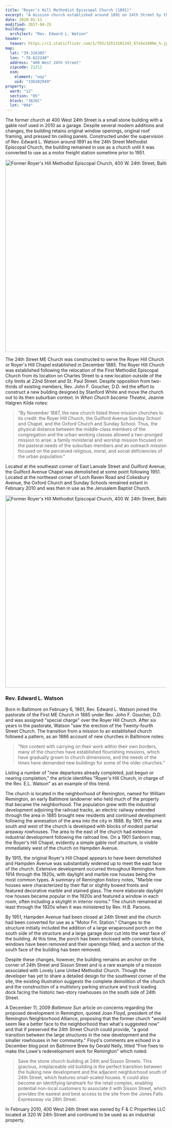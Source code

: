 ```yaml
---
title: "Royer's Hill Methodist Episcopal Church (1891)"
excerpt: "A mission church established around 1891 on 24th Street by the leaders of Lovely Lane Church, converted to use as a warehouse and garage by the 1950s."
date: 2010-01-11
modified: 2017-04-25
building:
  architect: "Rev. Edward L. Watson"
header:
  teaser: https://c1.staticflickr.com/1/703/32513101343_67a5e2400e_h.jpg
map:
  lat: "39.316385"
  lon: "-76.622248"
  address: "400 West 24th Street"
  zipcode: 21211
  osm:
    element: "way"
    uid: "336382949"
property:
  ward: "12"
  section: "05"
  block: "3626C"
  lot: "004"
---
```


<!-- NOTE: This is a version of a 2010 report. I had to strip out the citations to convert from Microsoft Word to Markdown but they are still available. -->

The former church at 400 West 24th Street is a small stone building with a gable roof used in 2010 as a garage. Despite several modern additions and changes, the building retains original window openings, original roof framing, and pressed tin ceiling panels. Constructed under the supervision of Rev. Edward L. Watson around 1891 as the 24th Street Methodist Episcopal Church, the building remained in use as a church until it was converted to use as a motor freight station sometime prior to 1951.

<a data-flickr-embed="true"  href="https://www.flickr.com/photos/baltimoreheritage/32513101343/in/photolist-Rx5acV-Rx59hP-SzJJ7e-Rx5a2V-SzJHW4-SzJJfv-SzJHFe-SzJHun" title="Former Royer&#x27;s Hill Methodist Episcopal Church, 400 W. 24th Street, Baltimore, MD 21211"><img src="https://c1.staticflickr.com/1/703/32513101343_f0a6b8f2c3_c.jpg" width="800" height="600" alt="Former Royer&#x27;s Hill Methodist Episcopal Church, 400 W. 24th Street, Baltimore, MD 21211"></a>

The 24th Street ME Church was constructed to serve the Royer Hill Church or Royer's Hill Chapel established in December 1885. The Royer Hill Church was established following the relocation of the First Methodist Episcopal Church from its location on Charles Street to a new location outside of the city limits at 22nd Street and St. Paul Street. Despite opposition from two-thirds of existing members, Rev. John F. Goucher, D.D. led the effort to construct a new building designed by Stanford White and move the church out to its then suburban context. In _When Church became Theatre_, Jeanne Halgren Kilde notes:

> "By November 1887, the new church listed three mission churches to its credit: the Royer Hill Church, the Guilford Avenue Sunday School and Chapel, and the Oxford Church and Sunday School. Thus, the physical distance between the middle-class members of the congregation and the urban working classes allowed a two-pronged mission to arise: a family ministerial and worship mission focused on the pastoral needs of the suburban members and an outreach mission focused on the perceived religious, moral, and social deficiencies of the urban population."

Located at the southeast corner of East Lanvale Street and Guilford Avenue, the Guilford Avenue Chapel was demolished at some point following 1951. ‎ Located at the northeast corner of Loch Raven Road and Cokesbury Avenue, the Oxford Church and Sunday Schools remained extant in February 2010 and was then in use as the Jerusalem Baptist Church.

<a data-flickr-embed="true"  href="https://www.flickr.com/photos/baltimoreheritage/33199619121/in/photolist-Rx5acV-Rx59hP-SzJJ7e-Rx5a2V-SzJHW4-SzJJfv-SzJHFe-SzJHun" title="Former Royer&#x27;s Hill Methodist Episcopal Church, 400 W. 24th Street, Baltimore, MD 21211"><img src="https://c1.staticflickr.com/4/3898/33199619121_ee971baa66_c.jpg" width="800" height="600" alt="Former Royer&#x27;s Hill Methodist Episcopal Church, 400 W. 24th Street, Baltimore, MD 21211"></a><script async src="//embedr.flickr.com/assets/client-code.js" charset="utf-8"></script>

### Rev. Edward L. Watson

Born in Baltimore on February 6, 1861, Rev. Edward L. Watson joined the pastorate of the First ME Church in 1885 under Rev. John F. Goucher, D.D. and was assigned "special charge" over the Royer Hill Church. After six years in the pastorate, Watson "saw the erection of the Twenty-fourth Street Church. The transition from a mission to an established church followed a pattern, as an 1886 account of new churches in Baltimore notes:

>"Not content with carrying on their work within their own borders, many of the churches have established flourishing missions, which have gradually grown to church dimensions, and the needs of the times have demanded new buildings for some of the older churches."

Listing a number of "new departures already completed, just begun or nearing completion," the article identifies "Royer's Hill Church, in charge of the Rev. E.L. Watson" as an example of this trend.

The church is located in the neighborhood of Remington, named for William Remington, an early Baltimore landowner who held much of the property that became the neighborhood. The population grew with the industrial development adjoining the railroad tracks, an electric railway extended through the area in 1885 brought new residents and continued development following the annexation of the area into the city in 1888. By 1901, the area south and west of the church is developed with blocks of modest partial areaway rowhouses. The area to the east of the church had extensive industrial development following the railroad line. On a 1901 Sanborn map, the Royer's Hill Chapel, evidently a simple gable roof structure, is visible immediately west of the church on Hampden Avenue.

By 1915, the original Royer's Hill Chapel appears to have been demolished and Hampden Avenue was substantially widened up to meet the east face of the church. Extensive development occurred throughout Remington from 1914 through the 1920s, with daylight and marble row houses being the most common types. A summary of Remington history notes, "Marble row houses were characterized by their flat or slightly bowed fronts and featured decorative marble and stained glass. The more elaborate daylight row houses became popular in the 1920s and featured a window in each room, often including a skylight in interior rooms." The church remained at least through the 1920s when it was ministered by Rev. H.B. Parsons.

By 1951, Hampden Avenue had been closed at 24th Street and the church had been converted for use as a "Motor Frt. Station." Changes to the structure initially included the addition of a large wraparound porch on the south side of the structure and a large garage door cut into the west face of the building. At this time, the porch has been enclosed with concrete block, windows have been removed and their openings filled, and a section of the south face of the building has been removed.

Despite these changes, however, the building remains an anchor on the corner of 24th Street and Sisson Street and is a rare example of a mission associated with Lovely Lane United Methodist Church. Though the developer has yet to share a detailed design for the southwest corner of the site, the existing illustration suggests the complete demolition of the church and the construction of a multistory parking structure and truck loading dock facing the historic two-story rowhouses on the south side of 24th Street.

A December 11, 2009 _Baltimore Sun_ article on concerns regarding the proposed development in Remington, quoted Joan Floyd, president of the Remington Neighborhood Alliance, proposing that the former church "would seem like a better face to the neighborhood than what's suggested now" and that if preserved the 24th Street Church could provide, "a good transition between the large structures in the new development and the smaller rowhouses in her community." Floyd's comments are echoed in a December blog post on Baltimore Brew by Gerald Neily, titled "Five fixes to make the Lowe's redevelopment work for Remington" which noted:

>Save the stone church building at 24th and Sisson Streets. This gracious, irreplaceable old building is the perfect transition between the hulking new development and the adjacent neighborhood south of 24th Street, which features small-scaled houses. It could also become an identifying landmark for the retail complex, enabling potential non-local customers to associate it with Sisson Street, which provides the easiest and best access to the site from the Jones Falls Expressway via 28th Street.

In February 2010, 400 West 24th Street was owned by F &amp; C Properties LLC located at 320 W 24th Street and continued to be used as an industrial property.
